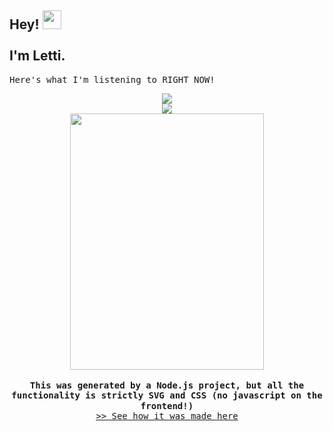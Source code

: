 <h2> Hey! <img src="https://media.tenor.com/SNL9_xhZl9oAAAAi/waving-hand-joypixels.gif" width="30" /> <br /> <br /> I'm Letti.  </h2> 

<samp fontSize="20px"> Here's what I'm listening to RIGHT NOW! </samp>
<br />

<div align="center" >
      <a href="https://spotify-playing-letti42.onrender.com/link/player" target="_blank" width="192"><img src="https://spotify-playing-letti42.onrender.com/title.svg" /></a>
  <br>
    <a href="https://spotify-playing-letti42.onrender.com/link/player" target="_blank" width="192"><img src="https://spotify-playing-letti42.onrender.com/artist.svg" /></a>
  <tr >
    <br>
    <td align="center" width="192">
      <a href="https://spotify-playing-letti42.onrender.com/link/player" target="_blank" width="192">
        <code><img src="https://spotify-playing-letti42.onrender.com/player.svg" width="310" height="410"  /></code>
      </a>
    </td>
  </tr>
</div>
<br/>
<div align="center">
      <b>
            <samp fontSize="30px" width="100">
      This was generated by a Node.js project, but all the functionality is strictly SVG and CSS (no javascript on the frontend!)
            </samp>
      </b>
      <a href="https://github.com/Letti42/spotify-playing-adapted">
            <br/>
      <samp>
            >> See how it was made here
      </samp>
</a>

